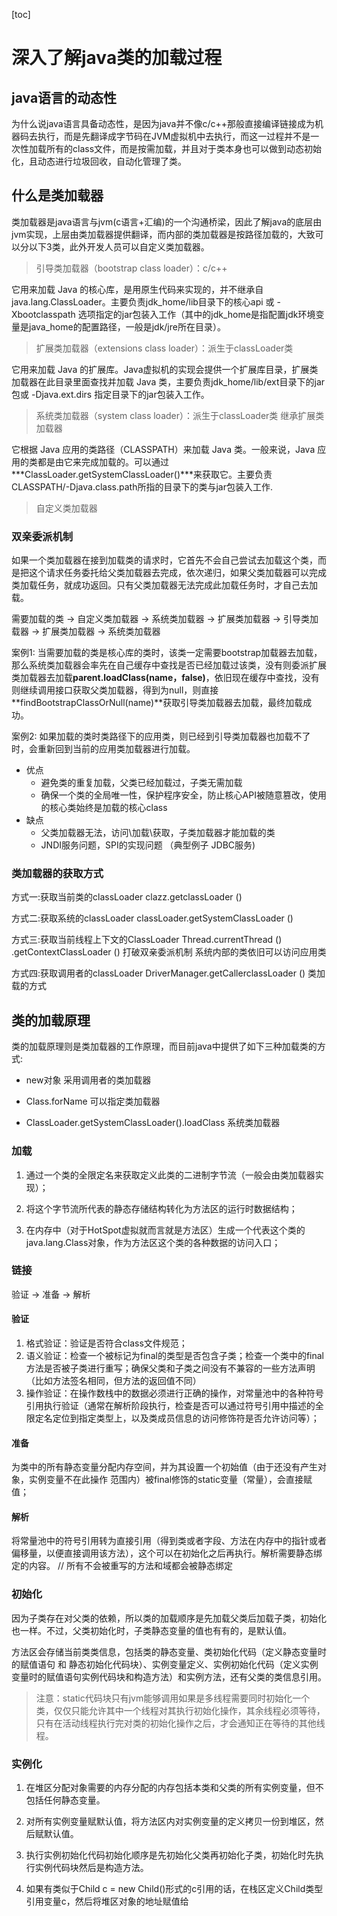 [toc]

# 深入了解java类的加载过程

## java语言的动态性

为什么说java语言具备动态性，是因为java并不像c/c++那般直接编译链接成为机器码去执行，而是先翻译成字节码在JVM虚拟机中去执行，而这一过程并不是一次性加载所有的class文件，而是按需加载，并且对于类本身也可以做到动态初始化，且动态进行垃圾回收，自动化管理了类。

## 什么是类加载器

类加载器是java语言与jvm(c语言+汇编)的一个沟通桥梁，因此了解java的底层由jvm实现，上层由类加载器提供翻译，而内部的类加载器是按路径加载的，大致可以分以下3类，此外开发人员可以自定义类加载器。

> 引导类加载器（bootstrap class loader）：c/c++

它用来加载 Java 的核心库，是用原生代码来实现的，并不继承自 java.lang.ClassLoader。主要负责jdk_home/lib目录下的核心api 或 -Xbootclasspath 选项指定的jar包装入工作（其中的jdk_home是指配置jdk环境变量是java_home的配置路径，一般是jdk/jre所在目录）。

> 扩展类加载器（extensions class loader）：派生于classLoader类

它用来加载 Java 的扩展库。Java虚拟机的实现会提供一个扩展库目录，扩展类加载器在此目录里面查找并加载 Java 类，主要负责jdk_home/lib/ext目录下的jar包或 -Djava.ext.dirs 指定目录下的jar包装入工作。

> 系统类加载器（system class loader）：派生于classLoader类 继承扩展类加载器

它根据 Java 应用的类路径（CLASSPATH）来加载 Java 类。一般来说，Java 应用的类都是由它来完成加载的。可以通过 ***ClassLoader.getSystemClassLoader()***来获取它。主要负责CLASSPATH/-Djava.class.path所指的目录下的类与jar包装入工作.

> 自定义类加载器 

### 双亲委派机制

如果一个类加载器在接到加载类的请求时，它首先不会自己尝试去加载这个类，而是把这个请求任务委托给父类加载器去完成，依次递归，如果父类加载器可以完成类加载任务，就成功返回。只有父类加载器无法完成此加载任务时，才自己去加载。

需要加载的类 -> 自定义类加载器 -> 系统类加载器 -> 扩展类加载器 -> 引导类加载器 -> 扩展类加载器 -> 系统类加载器

案例1: 当需要加载的类是核心库的类时，该类一定需要bootstrap加载器去加载，那么系统类加载器会率先在自己缓存中查找是否已经加载过该类，没有则委派扩展类加载器去加载**parent.loadClass(name，false)**，依旧现在缓存中查找，没有则继续调用接口获取父类加载器，得到为null，则直接**findBootstrapClassOrNull(name)**获取引导类加载器去加载，最终加载成功。

案例2: 如果加载的类时类路径下的应用类，则已经到引导类加载器也加载不了时，会重新回到当前的应用类加载器进行加载。

+ 优点
  - 避免类的重复加载，父类已经加载过，子类无需加载
  - 确保一个类的全局唯一性，保护程序安全，防止核心API被随意篡改，使用的核心类始终是加载的核心class
+ 缺点
  - 父类加载器无法，访问\加载\获取，子类加载器才能加载的类
  - JNDI服务问题，SPI的实现问题 （典型例子 JDBC服务)

### 类加载器的获取方式

方式一:获取当前类的classLoader
clazz.getclassLoader ()

方式二:获取系统的classLoader
classLoader.getSystemClassLoader ()

方式三:获取当前线程上下文的ClassLoader
Thread.currentThread () .getContextClassLoader () 打破双亲委派机制 系统内部的类依旧可以访问应用类

方式四:获取调用者的classLoader
DriverManager.getCallerclassLoader () 类加载的方式

## 类的加载原理

类的加载原理则是类加载器的工作原理，而目前java中提供了如下三种加载类的方式:

- new对象 采用调用者的类加载器

- Class.forName 可以指定类加载器
- ClassLoader.getSystemClassLoader().loadClass 系统类加载器

### 加载

1. 通过一个类的全限定名来获取定义此类的二进制字节流（一般会由类加载器实现）；

2. 将这个字节流所代表的静态存储结构转化为方法区的运行时数据结构；
3. 在内存中（对于HotSpot虚拟就而言就是方法区）生成一个代表这个类的java.lang.Class对象，作为方法区这个类的各种数据的访问入口；

### 链接

验证 -> 准备 -> 解析

#### 验证

1. 格式验证：验证是否符合class文件规范；
2. 语义验证：检查一个被标记为final的类型是否包含子类；检查一个类中的final方法是否被子类进行重写；确保父类和子类之间没有不兼容的一些方法声明（比如方法签名相同，但方法的返回值不同）
3. 操作验证：在操作数栈中的数据必须进行正确的操作，对常量池中的各种符号引用执行验证（通常在解析阶段执行，检查是否可以通过符号引用中描述的全限定名定位到指定类型上，以及类成员信息的访问修饰符是否允许访问等）；

#### 准备

为类中的所有静态变量分配内存空间，并为其设置一个初始值（由于还没有产生对象，实例变量不在此操作 范围内）被final修饰的static变量（常量），会直接赋值；

#### 解析

将常量池中的符号引用转为直接引用（得到类或者字段、方法在内存中的指针或者偏移量，以便直接调用该方法），这个可以在初始化之后再执行。解析需要静态绑定的内容。 // 所有不会被重写的方法和域都会被静态绑定

### 初始化

因为子类存在对父类的依赖，所以类的加载顺序是先加载父类后加载子类，初始化也一样。不过，父类初始化时，子类静态变量的值也有有的，是默认值。

方法区会存储当前类类信息，包括类的静态变量、类初始化代码（定义静态变量时的赋值语句 和 静态初始化代码块）、实例变量定义、实例初始化代码（定义实例变量时的赋值语句实例代码块和构造方法）和实例方法，还有父类的类信息引用。

> 注意：static代码块只有jvm能够调用如果是多线程需要同时初始化一个类，仅仅只能允许其中一个线程对其执行初始化操作，其余线程必须等待，只有在活动线程执行完对类的初始化操作之后，才会通知正在等待的其他线程。

### 实例化

1. 在堆区分配对象需要的内存分配的内存包括本类和父类的所有实例变量，但不包括任何静态变量。

2. 对所有实例变量赋默认值，将方法区内对实例变量的定义拷贝一份到堆区，然后赋默认值。
3. 执行实例初始化代码初始化顺序是先初始化父类再初始化子类，初始化时先执行实例代码块然后是构造方法。
4. 如果有类似于Child c = new Child()形式的c引用的话，在栈区定义Child类型引用变量c，然后将堆区对象的地址赋值给



